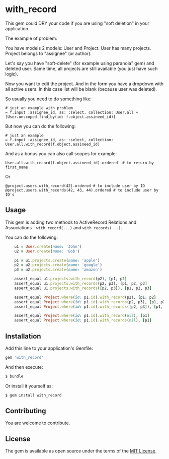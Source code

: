 # with_record

This gem could DRY your code if you are using "soft deletion" in your application.

The example of problem:

You have models 2 models: User and Project. User has many projects. Project belongs to "assignee" (or author).

Let's say you have "soft-delete" (for example using paranoia" gem) and deleted user. Same time, all projects are still available (you just have such logic).

Now you want to edit the project. And in the form you have a dropdown with all active users. In this case list will be blank (because user was deleted).

So usually you need to do something like:

```
# just an example with problem
= f.input :assignee_id, as: :select, collection: User.all + [User.unscoped.find_by(id: f.object.assineed_id)]
```

But now you can do the following:
```
# just an example
= f.input :assignee_id, as: :select, collection: User.all.with_record(f.object.assineed_id)
```

And as a bonus you can also call scopes for example:

```
User.all.with_record(f.object.assineed_id).ordered` # to return by first_name
```

Or

```
@project.users.with_record(42).ordered # to include user by ID
@project.users.with_records(42, 43, 44).ordered # to include user by ID's
```

## Usage

This gem is adding two methods to ActiveRecord Relations and Associations - `with_record(...)` and `with_records(...)`.

You can do the following:

```ruby
    u1 = User.create(name: 'John')
    u2 = User.create(name: 'Bob')

    p1 = u1.projects.create(name: 'apple')
    p2 = u2.projects.create(name: 'google')
    p3 = u2.projects.create(name: 'amazon')

    assert_equal u1.projects.with_record(p2), [p1, p2]
    assert_equal u1.projects.with_records(p2, p3), [p1, p2, p3]
    assert_equal u1.projects.with_records([p2, p3]), [p1, p2, p3]

    assert_equal Project.where(id: p1.id).with_record(p2), [p1, p2]
    assert_equal Project.where(id: p1.id).with_records(p2, p3), [p1, p2, p3]
    assert_equal Project.where(id: p1.id).with_records([p2, p3]), [p1, p2, p3]

    assert_equal Project.where(id: p1.id).with_record(nil), [p1]    
    assert_equal Project.where(id: p1.id).with_records(nil), [p1]
 ```


## Installation
Add this line to your application's Gemfile:

```ruby
gem 'with_record'
```

And then execute:
```bash
$ bundle
```

Or install it yourself as:
```bash
$ gem install with_record
```

## Contributing

You are welcome to contribute.

## License

The gem is available as open source under the terms of the [MIT License](https://opensource.org/licenses/MIT).
